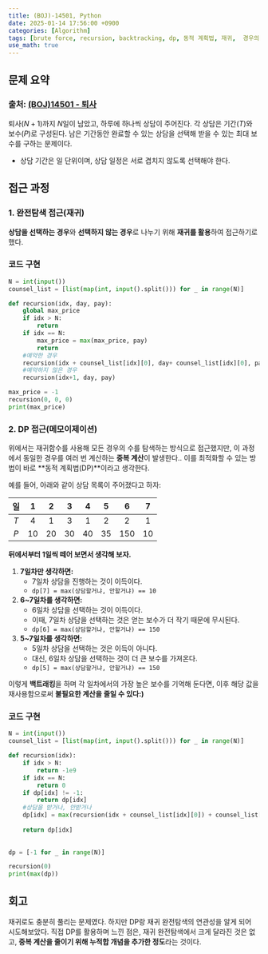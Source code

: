 ```yaml
---
title: (BOJ)-14501, Python
date: 2025-01-14 17:56:00 +0900
categories: [Algorithm]
tags: [brute force, recursion, backtracking, dp, 동적 계획법, 재귀,  경우의 수, 완전탐색, 코테]     # TAG names should always be lowercase
use_math: true
---
```


## **문제 요약**
### 출처: [(BOJ)14501 - 퇴사](https://www.acmicpc.net/problem/14501)  

퇴사($N+1$)까지 $N$일이 남았고, 하루에 하나씩 상담이 주어진다. 각 상담은 기간($T$)와 보수($P$)로 구성된다. 남은 기간동안 완료할 수 있는 상담을 선택해 받을 수 있는 최대 보수를 구하는 문제이다.

* 상담 기간은 일 단위이며, 상담 일정은 서로 겹치지 않도록 선택해야 한다.


## **접근 과정**

### **1. 완전탐색 접근(재귀)**

**상담을 선택하는 경우**와 **선택하지 않는 경우**로 나누기 위해 **재귀를 활용**하여 접근하기로 했다.

### **코드 구현**

```python
N = int(input())
counsel_list = [list(map(int, input().split())) for _ in range(N)]

def recursion(idx, day, pay):
    global max_price
    if idx > N:
        return
    if idx == N:
        max_price = max(max_price, pay)
        return
    #예약한 경우
    recursion(idx + counsel_list[idx][0], day+ counsel_list[idx][0], pay + counsel_list[idx][1])
    #예약하지 않은 경우
    recursion(idx+1, day, pay)

max_price = -1
recursion(0, 0, 0)
print(max_price)    
```

### **2. DP 접근(메모이제이션)**

위에서는 재귀함수를 사용해 모든 경우의 수를 탐색하는 방식으로 접근했지만, 이 과정에서 동일한 경우를 여러 번 계산하는 **중복 계산**이 발생한다.. 이를 최적화할 수 있는 방법이 바로 **동적 계획법(DP)**이라고 생각한다.

예를 들어, 아래와 같이 상담 목록이 주어졌다고 하자:

|일|1|2|3|4|5|6|7|
|:---:|:---:|:---:|:---:|:---:|:---:|:---:|:---:|
|$T$|4|1|3|1|2|2|1|
|$P$|10|20|30|40|35|150|10|

**뒤에서부터 1일씩 떼어 보면서 생각해 보자.**

1.  **7일차만 생각하면:**
    -   7일차 상담을 진행하는 것이 이득이다. 
    -   `dp[7] = max(상담할거냐, 안할거냐) == 10`
2.  **6~7일차를 생각하면:**
    -   6일차 상담을 선택하는 것이 이득이다.
    -   이때, 7일차 상담을 선택하는 것은 얻는 보수가 더 작기 때문에 무시된다.
    -   `dp[6] = max(상담할거냐, 안할거냐) == 150`
3.  **5~7일차를 생각하면:**
    -   5일차 상담을 선택하는 것은 이득이 아니다.
    -   대신, 6일차 상담을 선택하는 것이 더 큰 보수를 가져온다.
    -   `dp[5] = max(상담할거냐, 안할거냐) == 150`

이렇게 **백트래킹**을 하며 각 일차에서의 가장 높은 보수를 기억해 둔다면, 이후 해당 값을 재사용함으로써 **불필요한 계산을 줄일 수 있다:)**

### **코드 구현**

```python
N = int(input())
counsel_list = [list(map(int, input().split())) for _ in range(N)]

def recursion(idx):
    if idx > N:
        return -1e9 
    if idx == N:
        return 0 
    if dp[idx] != -1:
        return dp[idx]
    #상담을 받거나, 안받거나
    dp[idx] = max(recursion(idx + counsel_list[idx][0]) + counsel_list[idx][1], recursion(idx+1))
    
    return dp[idx]
    
    
dp = [-1 for _ in range(N)]

recursion(0)
print(max(dp))   
```

## **회고**
재귀로도 충분히 풀리는 문제였다. 하지만 DP랑 재귀 완전탐색의 연관성을 알게 되어 시도해보았다. 직접 DP를 활용하며 느낀 점은, 재귀 완전탐색에서 크게 달라진 것은 없고, **중복 계산을 줄이기 위해 누적합 개념을 추가한 정도**라는 것이다. 

